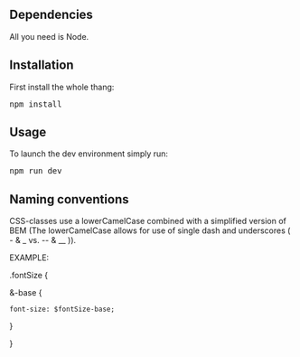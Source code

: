 ## Dependencies

All you need is Node.

## Installation

First install the whole thang:

<pre>npm install</pre>

## Usage

To launch the dev environment simply run:

<pre>npm run dev</pre>

## Naming conventions

CSS-classes use a lowerCamelCase combined with a simplified version of BEM
(The lowerCamelCase allows for use of single dash and underscores ( - & _ vs. -- & __ )).

EXAMPLE:

.fontSize {

  &-base {

    font-size: $fontSize-base;

  }

}
